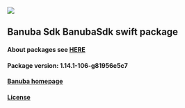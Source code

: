 [![](https://www.banuba.com/hubfs/Banuba_November2018/Images/Banuba%20SDK.png)](https://docs.banuba.com/face-ar-sdk-v1/ios/ios_overview)

## Banuba Sdk BanubaSdk swift package

#### About packages see [HERE](https://docs.banuba.com/face-ar-sdk-v1/ios/ios_packages)

#### Package version: **1.14.1-106-g81956e5c7**

#### **[Banuba homepage](https://banuba.com)**

#### **[License](https://www.banuba.com/terms)**
